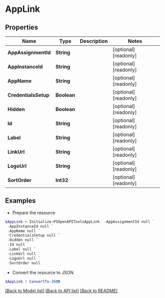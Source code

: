 # AppLink
## Properties

Name | Type | Description | Notes
------------ | ------------- | ------------- | -------------
**AppAssignmentId** | **String** |  | [optional] [readonly] 
**AppInstanceId** | **String** |  | [optional] [readonly] 
**AppName** | **String** |  | [optional] [readonly] 
**CredentialsSetup** | **Boolean** |  | [optional] [readonly] 
**Hidden** | **Boolean** |  | [optional] [readonly] 
**Id** | **String** |  | [optional] [readonly] 
**Label** | **String** |  | [optional] [readonly] 
**LinkUrl** | **String** |  | [optional] [readonly] 
**LogoUrl** | **String** |  | [optional] [readonly] 
**SortOrder** | **Int32** |  | [optional] [readonly] 

## Examples

- Prepare the resource
```powershell
$AppLink = Initialize-PSOpenAPIToolsAppLink  -AppAssignmentId null `
 -AppInstanceId null `
 -AppName null `
 -CredentialsSetup null `
 -Hidden null `
 -Id null `
 -Label null `
 -LinkUrl null `
 -LogoUrl null `
 -SortOrder null
```

- Convert the resource to JSON
```powershell
$AppLink | ConvertTo-JSON
```

[[Back to Model list]](../README.md#documentation-for-models) [[Back to API list]](../README.md#documentation-for-api-endpoints) [[Back to README]](../README.md)

